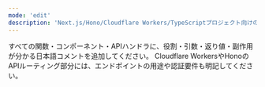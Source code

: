 ```yaml
---
mode: 'edit'
description: 'Next.js/Hono/Cloudflare Workers/TypeScriptプロジェクト向けのコメント追加'
---
```


すべての関数・コンポーネント・APIハンドラに、役割・引数・返り値・副作用が分かる日本語コメントを追加してください。
Cloudflare WorkersやHonoのAPIルーティング部分には、エンドポイントの用途や認証要件も明記してください。
